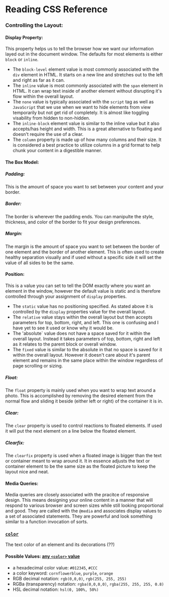# Reading CSS Reference

### Controlling the Layout:
#### Display Property:
This property helps us to tell the browser how we want our information layed out in the document window.  The defaults for most elements is either `block` or `inline`.
* The `block-level` element value is most commonly associated with the `div` element in HTML.  It starts on a new line and stretches out to the left and right as far as it can.
* The `inline` value is most commonly associated with the `span` element in HTML.  It can wrap text inside of another element without disrupting it's flow within the overall layout.
* The `none` value is typically associated with the `script` tag as well as `JavaScript` that we use when we want to hide elements from view temporarily but not get rid of completely.  It is almost like toggling visability from hidden to non-hidden.
* The `inline-block` element value is similar to the inline value but it also accepts/has height and width.  This is a great alternative to floating and doesn't require the use of a clear.
* The `column` property is made up of how many columns and their size.  It is considered a best practice to utilize columns in a grid format to help chunk your content in a digestible manner.

#### The Box Model:
##### Padding:
This is the amount of space you want to set between your content and your border.
##### Border:
The border is wherever the padding ends.  You can manipulte the style, thickness, and color of the border to fit your design preferences.
##### Margin:
The margin is the amount of space you want to set between the border of one element and the border of another element.  This is often used to create healthy separation visually and if used without a specific side it will set the value of all sides to be the same.

#### Position:
This is a value you can set to tell the DOM exactly where you want an element in the window, however the default value is static and is therefore controlled through your assignment of `display` properties.
* The `static` value has no positioning specified.  As stated above it is controlled by the `display` properties value for the overall layout.
* The `relative` value stays within the overall layout but then accepts parameters for top, bottom, right, and left.  This one is confusing and I have yet to see it used or know why it would be.
* The 'absolute` value does not have a space saved for it within the overall layout.  Instead it takes parameters of top, bottom, right and left as it relates to the parent block or overall window.
* The `fixed` value is similar to the absolute in that no space is saved for it within the overall layout.  However it doesn't care about it's parent element and remains in the same place within the window regardless of page scrolling or sizing.

##### Float:
The `float` property is mainly used when you want to wrap text around a photo.  This is accomplished by removing the desired element from the normal flow and sliding it beside (either left or right) of the container it is in.
##### Clear:
The `clear` property is used to control reactions to floated elements.  If used it will put the next element on a line below the floated element.
##### Clearfix:
The `clearfix` property is used when a floated image is bigger than the text or container meant to wrap around it.  It in essence adjusts the text or container element to be the same size as the floated picture to keep the layout nice and neat.

#### Media Queries:
Media queries are closely associated with the pracitce of responsive design.  This means designing your online content in a manner that will respond to various browser and screen sizes while still looking proportional and good.  They are called with the `@media` and associates display values to a set of associated statements.  They are powerful and look something similar to a function invocation of sorts.

### [`color`](https://developer.mozilla.org/en-US/docs/Web/CSS/color) 

The text color of an element and its decorations (??)

#### Possible Values: [any `<color>` value](https://developer.mozilla.org/en-US/docs/Web/CSS/color_value)

* a hexadecimal color value: `#012345`, `#CCC`
* a color keyword: `cornflowerblue`, `purple`, `orange`
* RGB decimal notation: `rgb(0,0,0)`, `rgb(255, 255, 255)`
* RGBa (transparency) notation: `rgba(0,0,0,0)`, `rgba(255, 255, 255, 0.8)`
* HSL decimal notation: `hsl(0, 100%, 50%)`
